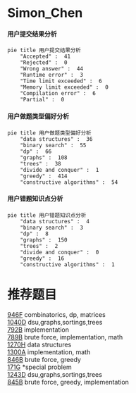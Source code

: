 # Simon_Chen

<!-- tabs:start -->



#### **用户提交结果分析**

```mermaid
pie title 用户提交结果分析
    "Accepted" :  41
    "Rejected" :  0
    "Wrong answer" :  44
    "Runtime error" :  3
    "Time limit exceeded" :  6
    "Memory limit exceeded" :  0
    "Compilation error" :  6
    "Partial" :  0
```

#### **用户做题类型偏好分析**

```mermaid
pie title 用户做题类型偏好分析
    "data structures" :  36
    "binary search" :  55
    "dp" :  66
    "graphs" :  108
    "trees" :  38
    "divide and conquer" :  1
    "greedy" :  414
    "constructive algorithms" :  54
```
#### **用户错题知识点分析**

```mermaid
pie title 用户错题知识点分析
    "data structures" :  4
    "binary search" :  3
    "dp" :  8
    "graphs" :  150
    "trees" :  2
    "divide and conquer" :  0
    "greedy" :  16
    "constructive algorithms" :  1
```



<!-- tabs:end -->
# 推荐题目
[946F](https://codeforces.com/contest/946/problem/F)		combinatorics,
                        dp,
                        matrices		  
[1040D](https://codeforces.com/contest/1040/problem/D)		dsu,graphs,sortings,trees		  
[792B](https://codeforces.com/contest/792/problem/B)		implementation		  
[789B](https://codeforces.com/contest/789/problem/B)		brute force,
                        implementation,
                        math		  
[1270H](https://codeforces.com/contest/1270/problem/H)		data structures		  
[1300A](https://codeforces.com/contest/1300/problem/A)		implementation,
                        math		  
[846B](https://codeforces.com/contest/846/problem/B)		brute force,
                        greedy		  
[171G](https://codeforces.com/contest/171/problem/G)		*special problem		  
[1243D](https://codeforces.com/contest/1243/problem/D)		dsu,graphs,sortings,trees		  
[845B](https://codeforces.com/contest/845/problem/B)		brute force,
                        greedy,
                        implementation		  
